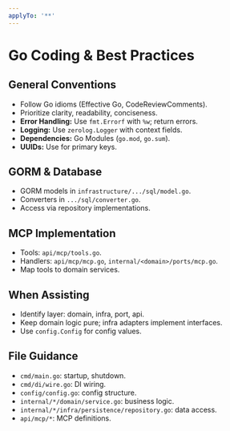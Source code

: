 ```yaml
---
applyTo: '**'
---
```


# Go Coding & Best Practices

## General Conventions
- Follow Go idioms (Effective Go, CodeReviewComments).
- Prioritize clarity, readability, conciseness.
- **Error Handling:** Use `fmt.Errorf` with `%w`; return errors.
- **Logging:** Use `zerolog.Logger` with context fields.
- **Dependencies:** Go Modules (`go.mod`, `go.sum`).
- **UUIDs:** Use for primary keys.

## GORM & Database
- GORM models in `infrastructure/.../sql/model.go`.
- Converters in `.../sql/converter.go`.
- Access via repository implementations.

## MCP Implementation
- Tools: `api/mcp/tools.go`.
- Handlers: `api/mcp/mcp.go`, `internal/<domain>/ports/mcp.go`.
- Map tools to domain services.

## When Assisting
- Identify layer: domain, infra, port, api.
- Keep domain logic pure; infra adapters implement interfaces.
- Use `config.Config` for config values.

## File Guidance
- `cmd/main.go`: startup, shutdown.
- `cmd/di/wire.go`: DI wiring.
- `config/config.go`: config structure.
- `internal/*/domain/service.go`: business logic.
- `internal/*/infra/persistence/repository.go`: data access.
- `api/mcp/*`: MCP definitions.
